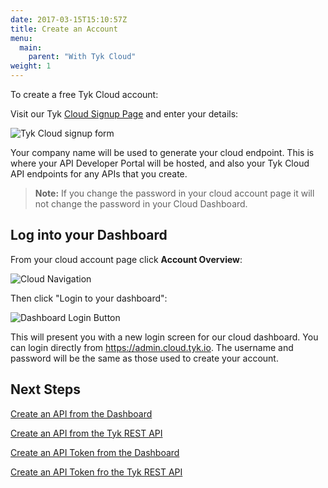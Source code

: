 ```yaml
---
date: 2017-03-15T15:10:57Z
title: Create an Account
menu: 
  main:
    parent: "With Tyk Cloud"
weight: 1
---
```


To create a free Tyk Cloud account:

Visit our Tyk [Cloud Signup Page][1] and enter your details:

![Tyk Cloud signup form][2]

Your company name will be used to generate your cloud endpoint. This is where your API Developer Portal will be hosted, and also your Tyk Cloud API endpoints for any APIs that you create.

> **Note:** If you change the password in your cloud account page it will not change the password in your Cloud Dashboard.

## <a name="log-into-your-cloud-dashboard"></a> Log into your Dashboard

From your cloud account page click **Account Overview**:

![Cloud Navigation][3]

Then click "Login to your dashboard":

![Dashboard Login Button][4]

This will present you with a new login screen for our cloud dashboard. You can login directly from <https://admin.cloud.tyk.io>. The username and password will be the same as those used to create your account.

## Next Steps

[Create an API from the Dashboard][5]

[Create an API from the Tyk REST API][6]

[Create an API Token from the Dashboard][7]

[Create an API Token fro the Tyk REST API][8]

[1]: https://cloud.tyk.io
[2]: /docs/img/cloud/CloudSignup.png
[3]: /docs/img/cloud/CloudNav.png
[4]: /docs/img/cloud/DashLoginButton.png
[5]: /docs/get-started/with-tyk-cloud/tutorials/create-an-api/#with-dashboard
[6]: /docs/get-started/with-tyk-cloud/tutorials/create-an-api/#with-api
[7]: /docs/get-started/with-tyk-cloud/tutorials/create-api-token/#with-dashboard
[8]: /docs/get-started/with-tyk-cloud/tutorials/create-api-token/#with-api

